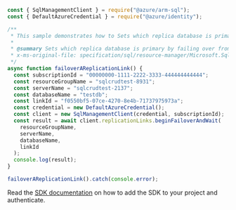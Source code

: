 ```javascript
const { SqlManagementClient } = require("@azure/arm-sql");
const { DefaultAzureCredential } = require("@azure/identity");

/**
 * This sample demonstrates how to Sets which replica database is primary by failing over from the current primary replica database.
 *
 * @summary Sets which replica database is primary by failing over from the current primary replica database.
 * x-ms-original-file: specification/sql/resource-manager/Microsoft.Sql/stable/2014-04-01-legacy/examples/ReplicationLinkFailover.json
 */
async function failoverAReplicationLink() {
  const subscriptionId = "00000000-1111-2222-3333-444444444444";
  const resourceGroupName = "sqlcrudtest-8931";
  const serverName = "sqlcrudtest-2137";
  const databaseName = "testdb";
  const linkId = "f0550bf5-07ce-4270-8e4b-71737975973a";
  const credential = new DefaultAzureCredential();
  const client = new SqlManagementClient(credential, subscriptionId);
  const result = await client.replicationLinks.beginFailoverAndWait(
    resourceGroupName,
    serverName,
    databaseName,
    linkId
  );
  console.log(result);
}

failoverAReplicationLink().catch(console.error);
```

Read the [SDK documentation](https://github.com/Azure/azure-sdk-for-js/blob/%40azure%2Farm-sql_9.0.1/sdk/sql/arm-sql/README.md) on how to add the SDK to your project and authenticate.
